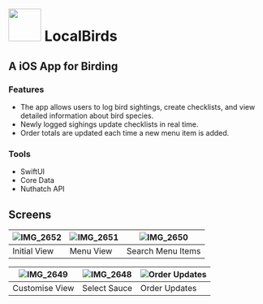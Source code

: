 # <img src="/Samijz/Assets.xcassets/AppIcon.appiconset/samijz-logo-1024.png"  width="64" height="64"> LocalBirds 
## A iOS App for Birding

### Features
- The app allows users to log bird sightings, create checklists, and view detailed information about bird species. 
- Newly logged sighings update checklists in real time.
- Order totals are updated each time a new menu item is added.

### Tools
- SwiftUI
- Core Data
- Nuthatch API

## Screens
| ![IMG_2652](https://github.com/user-attachments/assets/0b829d08-16c1-476b-b944-2c11d4191a10) | ![IMG_2651](https://github.com/user-attachments/assets/086b7d49-e5b1-4091-aa20-98e4159d7d55) | ![IMG_2650](https://github.com/user-attachments/assets/a0fdc561-d67e-41b9-9499-a7cda54f32fe) |
| --------- | ---------- | ---------- |
| Initial View | Menu View | Search Menu Items |

| ![IMG_2649](https://github.com/user-attachments/assets/40a655c9-e70f-49ac-81a4-fe60dd49bc77) | ![IMG_2648](https://github.com/user-attachments/assets/db542e4a-e3b4-4626-915b-51f5a99dea8f) | ![Order Updates](/caps/seq6.PNG) |
| --------- | ---------- | ---------- |
| Customise View | Select Sauce | Order Updates |
